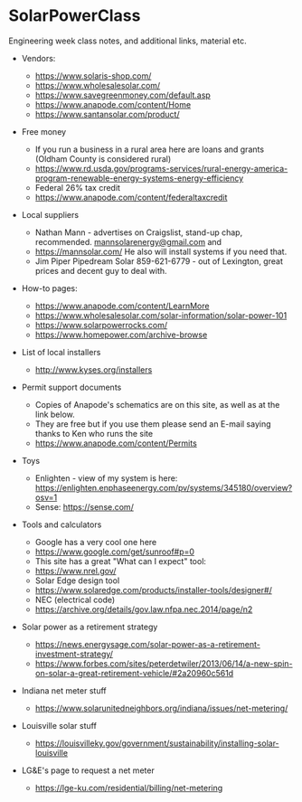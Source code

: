 # SolarPowerClass
Engineering week class notes, and additional links, material etc.

- Vendors:
  - https://www.solaris-shop.com/
  - https://www.wholesalesolar.com/
  - https://www.savegreenmoney.com/default.asp
  - https://www.anapode.com/content/Home
  - https://www.santansolar.com/product/
  
- Free money
  - If you run a business in a rural area here are loans and grants (Oldham County is considered rural)
  - https://www.rd.usda.gov/programs-services/rural-energy-america-program-renewable-energy-systems-energy-efficiency
  - Federal 26% tax credit
  - https://www.anapode.com/content/federaltaxcredit

- Local suppliers
  - Nathan Mann - advertises on Craigslist, stand-up chap, recommended. mannsolarenergy@gmail.com and 
  - https://mannsolar.com/ He also will install systems if you need that.
  - Jim Piper Pipedream Solar 859-621-6779 - out of Lexington, great prices and decent guy to deal with.

- How-to pages:
  - https://www.anapode.com/content/LearnMore
  - https://www.wholesalesolar.com/solar-information/solar-power-101
  - https://www.solarpowerrocks.com/
  - https://www.homepower.com/archive-browse

- List of local installers
  - http://www.kyses.org/installers
  
- Permit support documents
  - Copies of Anapode's schematics are on this site, as well as at the link below.
  - They are free but if you use them please send an E-mail saying thanks to Ken who runs the site
  - https://www.anapode.com/content/Permits 
  
- Toys
  - Enlighten - view of my system is here:
    https://enlighten.enphaseenergy.com/pv/systems/345180/overview?osv=1
  - Sense:
    https://sense.com/
    
- Tools and calculators
  - Google has a very cool one here
  - https://www.google.com/get/sunroof#p=0
  - This site has a great "What can I expect" tool:
  - https://www.nrel.gov/
  - Solar Edge design tool
  - https://www.solaredge.com/products/installer-tools/designer#/
  - NEC (electrical code)
  - https://archive.org/details/gov.law.nfpa.nec.2014/page/n2

- Solar power as a retirement strategy
  - https://news.energysage.com/solar-power-as-a-retirement-investment-strategy/
  - https://www.forbes.com/sites/peterdetwiler/2013/06/14/a-new-spin-on-solar-a-great-retirement-vehicle/#2a20960c561d

- Indiana net meter stuff
  - https://www.solarunitedneighbors.org/indiana/issues/net-metering/
  
- Louisville solar stuff
  - https://louisvilleky.gov/government/sustainability/installing-solar-louisville
  
- LG&E's page to request a net meter
  - https://lge-ku.com/residential/billing/net-metering
